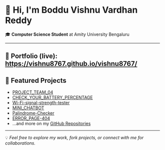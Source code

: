 # 👋 Hi, I'm Boddu Vishnu Vardhan Reddy

🎓 **Computer Science Student** at Amity University Bengaluru 

---
🔗 **Portfolio (live)**: https://vishnu8767.github.io/vishnu8767/
--------

## 🚀 Featured Projects
- [PROJECT_TEAM_04](https://github.com/Vishnu8767/PROJECT_TEAM_04)  
- [CHECK_YOUR_BATTERY_PERCENTAGE](https://github.com/Vishnu8767/CHECK_YOUR_BATTERY_PERCENTAGE)  
- [Wi-Fi-signal-strength-tester](https://github.com/Vishnu8767/Wi-Fi-signal-strength-tester)  
- [MINI_CHATBOT](https://github.com/Vishnu8767/MINI_CHATBOT)  
- [Palindrome-Checker](https://github.com/Vishnu8767/Palindrome-Checker)  
- [ERROR_PAGE-404](https://github.com/Vishnu8767/ERROR_PAGE-404)  
- ...and more on my [GitHub Repositories](https://github.com/Vishnu8767?tab=repositories) 

---

💡 *Feel free to explore my work, fork projects, or connect with me for collaborations.*
